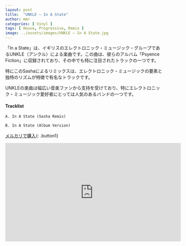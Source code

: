 ```yaml
---
layout: post
title:  "UNKLE – In A State"
author: mmr
categories: [ Vinyl ]
tags: [ House, Progressive, Remix ]
image: ../assets/images/UNKLE – In A State.jpg
---
```


「In a State」は、イギリスのエレクトロニック・ミュージック・グループであるUNKLE（アンクル）による楽曲です。この曲は、彼らのアルバム「Psyence Fiction」に収録されており、その中でも特に注目されたトラックの一つです。

特にこのSashaによるリミックスは、エレクトロニック・ミュージックの要素と独特のリズムが特徴で有名なトラックです。

UNKLEの楽曲は幅広い音楽ファンから支持を受けており、特にエレクトロニック・ミュージック愛好者にとっては人気のあるバンドの一つです。

#### Tracklist
```md
A. In A State (Sasha Remix)

B. In A State (Album Version)
```

[メルカリで購入](https://jp.mercari.com/item/m76870494810?afid=6142608987){: .button1}

<iframe width="560" height="315" src="https://www.youtube.com/embed/_aZ7MLvaO2U?si=c90K8CISqlZW6PXr" title="YouTube video player" frameborder="0" allow="accelerometer; autoplay; clipboard-write; encrypted-media; gyroscope; picture-in-picture; web-share" referrerpolicy="strict-origin-when-cross-origin" allowfullscreen></iframe>

